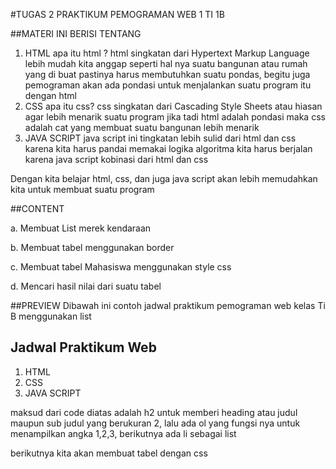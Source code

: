  #TUGAS 2
PRAKTIKUM PEMOGRAMAN WEB 1
TI 1B

##MATERI INI BERISI TENTANG 
1. HTML
   apa itu html ? html singkatan dari Hypertext Markup Language
   lebih mudah kita anggap seperti hal nya suatu bangunan atau rumah yang di buat
   pastinya harus membutuhkan suatu pondas, begitu juga pemograman akan ada pondasi
   untuk menjalankan suatu program itu dengan html 
2. CSS
   apa itu css? css singkatan dari Cascading Style Sheets atau hiasan agar lebih menarik
   suatu program jika tadi html adalah pondasi maka css adalah cat yang membuat suatu
   bangunan lebih menarik 
3. JAVA SCRIPT
   java script ini tingkatan lebih sulid dari html dan css karena kita harus pandai memakai logika
   algoritma kita harus berjalan karena java script kobinasi dari html dan css
   
Dengan kita belajar html, css, dan juga java script akan lebih memudahkan kita untuk membuat suatu program

##CONTENT

a. Membuat List merek kendaraan

b. Membuat tabel menggunakan border

c. Membuat tabel Mahasiswa menggunakan style css

d. Mencari hasil nilai dari suatu tabel

##PREVIEW
Dibawah ini contoh jadwal praktikum pemograman web kelas Ti B menggunakan list

<!DOCTYPE html>
<html>
<body>

<h2>Jadwal Praktikum Web</h2>

<ol>
  <li>HTML</li>
  <li>CSS</li>
  <li>JAVA SCRIPT</li>
</ol>  

</body>
</html>

maksud dari code diatas adalah h2 untuk memberi heading atau judul maupun sub judul yang berukuran 2, lalu ada ol yang fungsi nya untuk menampilkan angka 1,2,3, berikutnya ada li sebagai list 

berikutnya kita akan membuat tabel dengan css
<!DOCTYPE html>
<html lang="en">
    <head>
        <meta charset="UTF-8">
        <meta name="viewport" content="width=device-width,initial-scale=1.0">
        <title>Document</title>
        <style>
        #table2 {
            font-family: Arial, Arial, Helvetica, sans-serif;
            border-collapse: collapse;
            width: 50%;
            border: 3px solid green;
        }

        #table2 td, #table2 th{
          border: 2px solid green;
          padding: 6px;
        }
        #table2 tr:nth-child(even){background-color: beige;}

        #table2 tr:hover {background-color: greenyellow;}

        #table2 th{
            padding-top: 15px;
            padding-bottom: 15px;
            text-align: center;
            background-color:chartreuse;
            color: black;
        }
        </style>
        
<table id="table2" style="width:33%">
    <tr>
        <td Colspan = "2" Align = "Center" style="background-color:chartreuse;"><b>Kontak Mahasiswa</b></th>
    </tr>
    <td>Name</td>
    <td>No. Telp</td>
  </tr>
  <tr>
    <td>Ratna</td>
    <td>543.876</td>
  </tr>
  <tr>
    <td rowspan="2">Nayla</td>
    <td>555-1234</td>
  </tr>
  <tr>
    <td>555-8745</td>
  </tr>
  <td>Salma</td>
  <td rowspan="3"><img src="https://static-00.iconduck.com/assets.00/call-icon-2047x2048-1v137evf.png" width="100px" height="100px"></td>
  </tr>
    <td>Arsita</td>
  </tr>
</table>
